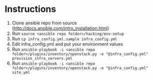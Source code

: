 Instructions
============

1. Clone ansible repo from source (http://docs.ansible.com/intro_installation.html)
2. Run ``source <ansible repo folder>/hacking/env-setup``
3. Run ``cp infra_config.yml.sample infra_config.yml``
4. Edit infra_config.yml and put your environment values
5. Run ``ansible-playbook -i <ansible repo folder>/plugins/inventory/openstack.py -e "@infra_config.yml" provision_infra_servers.yml``
6. Run ``ansible-playbook -i <ansible repo folder>/plugins/inventory/openstack.py -e "@infra_config.yml" site.yml``
